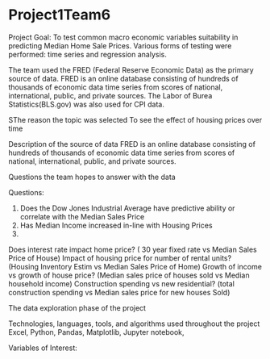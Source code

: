 # Project1Team6

  Project Goal: To test common macro economic variables suitability in predicting Median Home Sale Prices. Various forms of testing were performed: time series and regression analysis.

  The team used the FRED (Federal Reserve Economic Data) as the primary source of data. FRED is an online database consisting of hundreds of thousands of economic data time series from scores of national,   international, public, and private sources. The Labor of Burea Statistics(BLS.gov) was also used for CPI data.

SThe reason the topic was selected
To see the effect of housing prices over time

Description of the source of data
FRED is an online database consisting of hundreds of thousands of economic data time series from scores of national, international, public, and private sources.

Questions the team hopes to answer with the data

Questions:
1. Does the Dow Jones Industrial Average have predictive ability or correlate with the Median Sales Price
2. Has Median Income increased in-line with Housing Prices
3. 
Does interest rate impact home price? ( 30 year fixed rate vs Median Sales Price of House)
Impact of housing price for number of rental units?  (Housing Inventory Estim vs Median Sales Price of Home)
Growth of income vs growth of house price? (Median sales price of houses sold vs Median household income)
Construction spending vs new residential? (total construction spending vs Median sales price for new houses Sold)

The data exploration phase of the project



Technologies, languages, tools, and algorithms used throughout the project
Excel, Python, Pandas, Matplotlib, Jupyter notebook, 


Variables of Interest:
